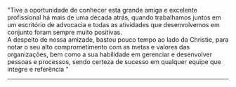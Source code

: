 "Tive a oportunidade de conhecer esta grande amiga e excelente profissional há mais de uma década atrás, quando trabalhamos juntos em um escritório de advocacia e todas as atividades que desenvolvemos em conjunto foram sempre muito positivas.   
A despeito de nossa amizade, bastou pouco tempo ao lado da Christie, para notar o seu alto comprometimento com as metas e valores das organizações, bem como a sua habilidade em gerenciar e desenvolver pessoas e processos, sendo certeza de sucesso em qualquer equipe que integre e referência "

---